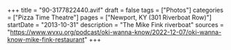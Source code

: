 +++
title = "90-3177822440.avif"
draft = false
tags = ["Photos"]
categories = ["Pizza Time Theatre"]
pages = ["Newport, KY (301 Riverboat Row)"]
startDate = "2013-10-31"
description = "The Mike Fink riverboat"
sources = "https://www.wvxu.org/podcast/oki-wanna-know/2022-12-07/oki-wanna-know-mike-fink-restaurant"
+++
